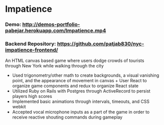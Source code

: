 # Impatience
### Demo: http://demos-portfolio-pabejar.herokuapp.com/Impatience.mp4
### Backend Repository: https://github.com/patjab830/nyc-impatience-frontend/
An HTML canvas based game where users dodge crowds of tourists through New York while walking through the city
+ Used trigonometry/other math to create backgrounds, a visual vanishing point, and the appearance of movement in canvas + User React to organize game components and redux to organize React state
+ Utilized Ruby on Rails with Postgres through ActiveRecord to persist players high scores
+ Implemented basic animations through intervals, timeouts, and CSS webkit
+ Accepted vocal microphone inputs as a part of the game in order to receive reactive shouting commands during gameplay
